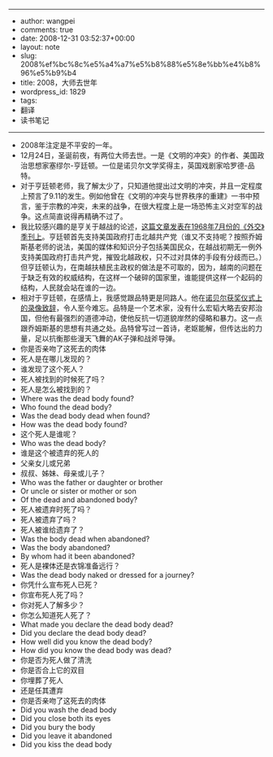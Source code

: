 - --
- author: wangpei
- comments: true
- date: 2008-12-31 03:52:37+00:00
- layout: note
- slug: 2008%ef%bc%8c%e5%a4%a7%e5%b8%88%e5%8e%bb%e4%b8%96%e5%b9%b4
- title: 2008，大师去世年
- wordpress_id: 1829
- tags:
- 翻译
- 读书笔记
- --
- 2008年注定是不平安的一年。
- 12月24日，圣诞前夜，有两位大师去世。一是《文明的冲突》的作者、美国政治思想家塞缪尔-亨廷顿。一位是诺贝尔文学奖得主，英国戏剧家哈罗德-品特。
- 对于亨廷顿老师，我了解太少了，只知道他提出过文明的冲突，并且一定程度上预言了9.11的发生。例如他曾在《文明的冲突与世界秩序的重建》一书中预言，鉴于宗教的冲突，未来的战争，在很大程度上是一场恐怖主义对空军的战争。这点简直说得再精确不过了。
- 我比较感兴趣的是亨关于越战的论述，[这篇文章发表在1968年7月份的《外交》季刊上](http://www.foreignaffairs.org/19680701faessay46402/samuel-p-huntington/the-bases-of-accommodation.html)。亨廷顿首先支持美国政府打击北越共产党（谁又不支持呢？按照乔姆斯基老师的说法，美国的媒体和知识分子包括美国民众，在越战初期无一例外支持美国政府打击共产党，摧毁北越政权，只不过对具体的手段有分歧而已。）但亨廷顿认为，在南越扶植民主政权的做法是不可取的，因为，越南的问题在于缺乏有效的权威结构，在这样一个破碎的国家里，谁能提供这样一个起码的结构，人民就会站在谁的一边。
- 相对于亨廷顿，在感情上，我感觉跟品特更是同路人。他在[诺贝尔获奖仪式上的录像致辞](http://nobelprize.org/mediaplayer/index.php?id=620)，令人至今难忘。品特是一个艺术家，没有什么宏韬大略去安邦治国，但他有最强烈的道德冲动，使他反抗一切道貌岸然的侵略和暴力。这一点跟乔姆斯基的思想有共通之处。品特曾写过一首诗，老妪能解，但传达出的力量，足以抗衡那些漫天飞舞的AK子弹和战斧导弹。
- 你是否亲吻了这死去的肉体
- 死人是在哪儿发现的？
- 谁发现了这个死人？
- 死人被找到的时候死了吗？
- 死人是怎么被找到的？
- Where was the dead body found?
- Who found the dead body?
- Was the dead body dead when found?
- How was the dead body found?
- 这个死人是谁呢？
- Who was the dead body?
- 谁是这个被遗弃的死人的
- 父亲女儿或兄弟
- 叔叔、姊妹、母亲或儿子？
- Who was the father or daughter or brother
- Or uncle or sister or mother or son
- Of the dead and abandoned body?
- 死人被遗弃时死了吗？
- 死人被遗弃了吗？
- 死人被谁给遗弃了？
- Was the body dead when abandoned?
- Was the body abandoned?
- By whom had it been abandoned?
- 死人是裸体还是衣锦准备远行？
- Was the dead body naked or dressed for a journey?
- 你凭什么宣布死人已死？
- 你宣布死人死了吗？
- 你对死人了解多少？
- 你怎么知道死人死了？
- What made you declare the dead body dead?
- Did you declare the dead body dead?
- How well did you know the dead body?
- How did you know the dead body was dead?
- 你是否为死人做了清洗
- 你是否合上它的双目
- 你埋葬了死人
- 还是任其遭弃
- 你是否亲吻了这死去的肉体
- Did you wash the dead body
- Did you close both its eyes
- Did you bury the body
- Did you leave it abandoned
- Did you kiss the dead body
